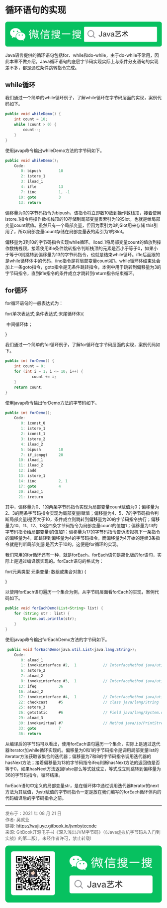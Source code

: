# 循环语句的实现

![Java艺术](../qrcode/javaskill_qrcode_01.png)

Java语言提供的循环语句包括for、while和do-while，由于do-while不常用，因此本章不做介绍。Java循环语句的底层字节码实现实际上与条件分支语句的实现差不多，都是通过条件跳转指令完成。

## while循环

我们通过一个简单的while循环例子，了解while循环在字节码层面的实现，案例代码如下。

```java
public void whileDemo() {
    int count = 10;
    while (count > 0) {
        count--;
    }
}
```

使用javap命令输出whileDemo方法的字节码如下。

```java
public void whileDemo();
    Code:
       0: bipush        10
       2: istore_1
       3: iload_1
       4: ifle          13
       7: iinc          1, -1
      10: goto          3
      13: return
```

偏移量为0的字节码指令为bipush，该指令将立即数10放到操作数栈顶，接着使用istore_1指令将操作数栈栈顶的10存储到局部变量表索引为1的Slot，也就是给局部变量count赋值。虽然只有一个局部变量，但因为索引为0的Slot用来存储 this引用了，所以局部变量count存储在局部变量表的索引为1的Slot。

偏移量为3到10的字节码指令实现while循环。iload_1将局部变量count的值放到操作数栈栈顶，接着使用ifle条件跳转指令判断栈顶的元素是否小于等于0，如果小于等于0则跳转到偏移量为13的字节码指令，也就是结束while循环。ifle后面跟的是while循环体中的代码，iinc指令是将局部变量count减1。while循环体结束处会加上一条goto指令，goto指令是无条件跳转指令，本例中用于跳转到偏移量为3的字节码指令，直到ifle指令的条件成立才跳转到return指令结束循环。

## for循环

for循环语句的一般表达式为：

for(单次表达式;条件表达式;末尾循环体){

​    中间循环体；

}

我们通过一个简单的for循环例子，了解for循环在字节码层面的实现，案例代码如下。

```java
public int forDemo() {
    int count = 0;
    for (int i = 1; i <= 10; i++) {
            count += i;
    }
    return count;
}
```

使用javap命令输出forDemo方法的字节码如下。

```java
public int forDemo();
    Code:
       0: iconst_0
       1: istore_1
       2: iconst_1
       3: istore_2
       4: iload_2
       5: bipush        10
       7: if_icmpgt     20
      10: iload_1
      11: iload_2
      12: iadd
      13: istore_1
      14: iinc          2, 1
      17: goto          4
      20: iload_1
      21: ireturn
```

其中，偏移量为0、1的两条字节码指令实现为局部变量count赋值为0；偏移量为2、3的两条字节码指令实现为局部变量i赋值；偏移量为4、5、7的字节码指令判断局部变量i是否大于10，条件成立则跳转到偏移量为20的字节码指令执行；偏移量为10、11、12、13这四条字节码指令为局部变量count的值加1；偏移量为13的字节码指令给局部变量i的值加1；偏移量为17的字节码指令告诉虚拟机下一条指令的偏移量为4，即跳转到偏移量为4的字节码指令，而偏移量为4开始的连续3条指令就是判断局部变量i是否大于10的，这便是for循环的实现。

我们常用的for循环还有一种，就是forEach。forEach语句是简化版的for语句，实际上是通过编译器实现的。forEach语句的格式为：

for(元素类型 元素变量: 数组或集合对象) {

}

以使用forEach语句遍历一个集合为例，从字节码层面看forEach的实现，案例代码如下。

```java
public void forEachDemo(List<String> list) {
    for (String str : list) {
        System.out.println(str);
    }
}
```

使用javap命令输出forEachDemo方法的字节码如下。

```java
 public void forEachDemo(java.util.List<java.lang.String>);
    Code:
       0: aload_1
       1: invokeinterface #2,  1            // InterfaceMethod java/util/List.iterator:()Ljava/util/Iterator;
       6: astore_2
       7: aload_2
       8: invokeinterface #3,  1            // InterfaceMethod java/util/Iterator.hasNext:()Z
      13: ifeq          36
      16: aload_2
      17: invokeinterface #4,  1            // InterfaceMethod java/util/Iterator.next:()Ljava/lang/Object;
      22: checkcast     #5                  // class java/lang/String
      25: astore_3
      26: getstatic     #6                  // Field java/lang/System.out:Ljava/io/PrintStream;
      29: aload_3
      30: invokevirtual #7                  // Method java/io/PrintStream.println:(Ljava/lang/String;)V
      33: goto          7
      36: return
```

从编译后的字节码可以看出，使用forEach语句遍历一个集合，实际上是通过迭代器Iterator加while循环实现的。偏移量为0和1的字节码指令是调用局部变量list的iterator方法获取该集合的迭代器；偏移量为7和8的字节码指令调用迭代器的hasNext方法；接着偏移量为13的字节码指令ifeq判断hasNext方法的返回值是否等于0，如果hasNext方法返回false那么等式就成立，等式成立则跳转到偏移量为36的字节码指令，循环结束。

forEach语句中定义的局部变量str，是在循环体中通过调用迭代器Iterator的next方法为其赋值，为str赋值的字节码指令一定是放在我们编写的forEach循环体内的代码编译后的字节码指令之前。

---

<font color= #666666>发布于：2021 年 08 月 21 日</font><br><font color= #666666>作者: 吴就业</font><br><font color= #666666>链接: https://wujiuye.gitbook.io/jvmbytecode</font><br><font color= #666666>来源: GitBook开源电子书《深入浅出JVM字节码》（《Java虚拟机字节码从入门到实战》的第二版），未经作者许可，禁止转载!</font><br>

![Java艺术](../qrcode/javaskill_qrcode_02.png)

